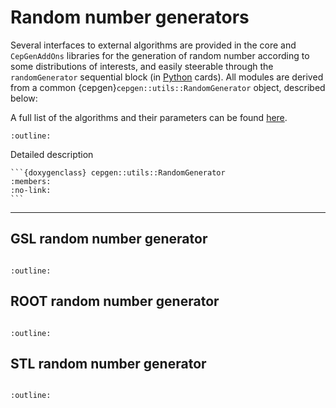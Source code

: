 # Random number generators

Several interfaces to external algorithms are provided in the core and `CepGenAddOns` libraries for the generation of random number according to some distributions of interests, and easily steerable through the `randomGenerator` sequential block (in [Python](/cards-python.md) cards).
All modules are derived from a common {cepgen}`cepgen::utils::RandomGenerator` object, described below:

A full list of the algorithms and their parameters can be found [here](/raw-modules.md#rndgen).

```{doxygenclass} cepgen::utils::RandomGenerator
:outline:
```

Detailed description

````{toggle}
```{doxygenclass} cepgen::utils::RandomGenerator
:members:
:no-link:
```
````

______________________________________________________________________

## GSL random number generator

```{versionadded} 1.2.0
```

```{doxygenclass} GSLRandomGenerator
:outline:
```

## ROOT random number generator

```{versionadded} 1.2.0
```

```{doxygenclass} cepgen::root::RandomGenerator
:outline:
```

## STL random number generator

```{versionadded} 1.2.0
```

```{doxygenclass} STLRandomGenerator
:outline:
```

